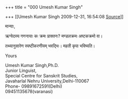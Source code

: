 +++
title = "000 Umesh Kumar Singh"

+++
[[Umesh Kumar Singh	2009-12-31, 16:54:08 [Source](https://groups.google.com/g/bvparishat/c/BSmrrt8hVUQ)]]



मान्याः,

ऋग्वेदस्य गणनायाः कः क्रमः प्राक्तनः? मण्डलक्रमः अष्टकक्रमो वा।

तथ्यानुसारेण स्पष्टीकरणीयम् भवद्भिः। महती कृपा भविष्यति।  





Yours

Umesh Kumar Singh,Ph.D.  
Junior Linguist,  
Special Centre for Sanskrit Studies,  
Javaharlal Nehru University,Delhi-110067  
Phone- 09891672591(Delhi)  
   09451135678(varanasi)  
  
  
  

